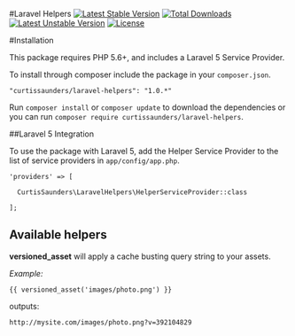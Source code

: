 #Laravel Helpers
[![Latest Stable Version](https://poser.pugx.org/curtissaunders/laravel-helpers/version)](https://packagist.org/packages/curtissaunders/laravel-helpers) 
[![Total Downloads](https://poser.pugx.org/curtissaunders/laravel-helpers/downloads)](https://packagist.org/packages/curtissaunders/laravel-helpers) 
[![Latest Unstable Version](https://poser.pugx.org/curtissaunders/laravel-helpers/v/unstable)](https://packagist.org/packages/curtissaunders/laravel-helpers) 
[![License](https://poser.pugx.org/curtissaunders/laravel-helpers/license.svg)](https://packagist.org/packages/curtissaunders/laravel-helpers)

#Installation

This package requires PHP 5.6+, and includes a Laravel 5 Service Provider.

To install through composer include the package in your `composer.json`.

    "curtissaunders/laravel-helpers": "1.0.*"

Run `composer install` or `composer update` to download the dependencies or you can run `composer require curtissaunders/laravel-helpers`.

##Laravel 5 Integration

To use the package with Laravel 5, add the Helper Service Provider to the list of service providers 
in `app/config/app.php`.

    'providers' => [

      CurtisSaunders\LaravelHelpers\HelperServiceProvider::class
              
    ];
    
## Available helpers

**versioned_asset** will apply a cache busting query string to your assets.

*Example:*

`{{ versioned_asset('images/photo.png') }}`

outputs:

`http://mysite.com/images/photo.png?v=392104829`
